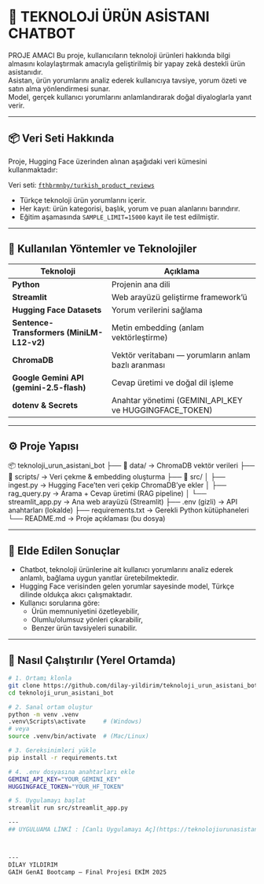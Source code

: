 # 🤖 TEKNOLOJİ ÜRÜN ASİSTANI CHATBOT

PROJE AMACI
Bu proje, kullanıcıların teknoloji ürünleri hakkında bilgi almasını kolaylaştırmak amacıyla geliştirilmiş bir yapay zekâ destekli ürün asistanıdır.  
Asistan, ürün yorumlarını analiz ederek kullanıcıya tavsiye, yorum özeti ve satın alma yönlendirmesi sunar.  
Model, gerçek kullanıcı yorumlarını anlamlandırarak doğal diyaloglarla yanıt verir.

---

## 📦 Veri Seti Hakkında
Proje, Hugging Face üzerinden alınan aşağıdaki veri kümesini kullanmaktadır:

Veri seti: [`fthbrmnby/turkish_product_reviews`](https://huggingface.co/datasets/fthbrmnby/turkish_product_reviews)  
- Türkçe teknoloji ürün yorumlarını içerir.  
- Her kayıt: ürün kategorisi, başlık, yorum ve puan alanlarını barındırır.  
- Eğitim aşamasında `SAMPLE_LIMIT=15000` kayıt ile test edilmiştir.

---

## 🧠 Kullanılan Yöntemler ve Teknolojiler

| Teknoloji | Açıklama |
|------------|-----------|
| **Python** | Projenin ana dili |
| **Streamlit** | Web arayüzü geliştirme framework’ü |
| **Hugging Face Datasets** | Yorum verilerini sağlama |
| **Sentence-Transformers (MiniLM-L12-v2)** | Metin embedding (anlam vektörleştirme) |
| **ChromaDB** | Vektör veritabanı — yorumların anlam bazlı aranması |
| **Google Gemini API (gemini-2.5-flash)** | Cevap üretimi ve doğal dil işleme |
| **dotenv & Secrets** | Anahtar yönetimi (GEMINI_API_KEY ve HUGGINGFACE_TOKEN) |

---

## ⚙️ Proje Yapısı
📦 teknoloji_urun_asistani_bot
├── 📁 data/ → ChromaDB vektör verileri
├── 📁 scripts/ → Veri çekme & embedding oluşturma
├── 📁 src/
│ ├── ingest.py → Hugging Face’ten veri çekip ChromaDB’ye ekler
│ ├── rag_query.py → Arama + Cevap üretimi (RAG pipeline)
│ └── streamlit_app.py → Ana web arayüzü (Streamlit)
├── .env (gizli) → API anahtarları (lokalde)
├── requirements.txt → Gerekli Python kütüphaneleri
└── README.md → Proje açıklaması (bu dosya)


---

## 🚀 Elde Edilen Sonuçlar
- Chatbot, teknoloji ürünlerine ait kullanıcı yorumlarını analiz ederek anlamlı, bağlama uygun yanıtlar üretebilmektedir.  
- Hugging Face verisinden gelen yorumlar sayesinde model, Türkçe dilinde oldukça akıcı çalışmaktadır.  
- Kullanıcı sorularına göre:  
  - Ürün memnuniyetini özetleyebilir,  
  - Olumlu/olumsuz yönleri çıkarabilir,  
  - Benzer ürün tavsiyeleri sunabilir.

---

## 🔧 Nasıl Çalıştırılır (Yerel Ortamda)

```bash
# 1. Ortamı klonla
git clone https://github.com/dilay-yildirim/teknoloji_urun_asistani_bot.git
cd teknoloji_urun_asistani_bot

# 2. Sanal ortam oluştur
python -m venv .venv
.venv\Scripts\activate     # (Windows)
# veya
source .venv/bin/activate  # (Mac/Linux)

# 3. Gereksinimleri yükle
pip install -r requirements.txt

# 4. .env dosyasına anahtarları ekle
GEMINI_API_KEY="YOUR_GEMINI_KEY"
HUGGINGFACE_TOKEN="YOUR_HF_TOKEN"

# 5. Uygulamayı başlat
streamlit run src/streamlit_app.py

---
## UYGULUAMA LİNKİ : [Canlı Uygulamayı Aç](https://teknolojiurunasistanibot-i52mwd6rzlduxnnwa6zbd9.streamlit.app/)



---
DİLAY YILDIRIM 
GAIH GenAI Bootcamp — Final Projesi EKİM 2025
